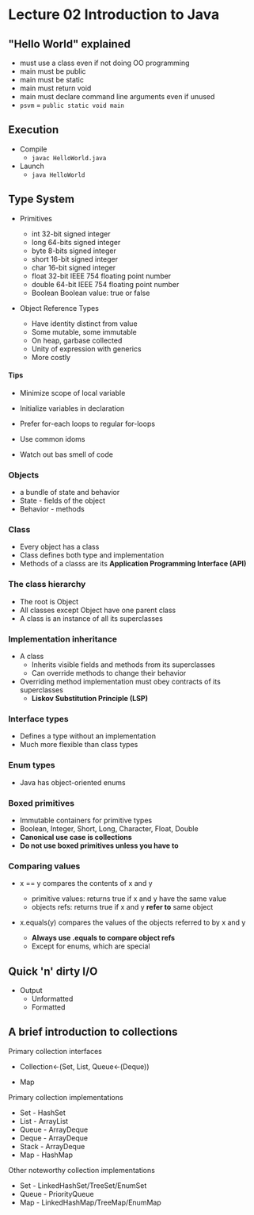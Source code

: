 # Lecture 02 Introduction to Java

## "Hello World" explained

* must use a class even if not doing OO programming
* main must be public
* main must be static
* main must return void
* main must declare command line arguments even if unused
* `psvm` = `public static void main`

## Execution

* Compile
  * `javac HelloWorld.java`
* Launch
  * `java HelloWorld`

## Type System

* Primitives
  * int 32-bit signed integer
  * long 64-bits signed integer
  * byte 8-bits signed integer
  * short 16-bit signed integer
  * char 16-bit signed integer
  * float 32-bit IEEE 754 floating point number
  * double 64-bit IEEE 754 floating point number
  * Boolean Boolean value: true or false

* Object Reference Types
  * Have identity distinct from value
  * Some mutable, some immutable
  * On heap, garbase collected
  * Unity of expression with generics
  * More costly

#### Tips

* Minimize scope of local variable

* Initialize variables in declaration

* Prefer for-each loops to regular for-loops

* Use common idoms

* Watch out bas smell of code

### Objects

* a bundle of state and behavior
* State - fields of the object
* Behavior - methods

### Class

* Every object has a class
* Class defines both type and implementation
* Methods of a classs are its **Application Programming Interface (API)**

### The class hierarchy

* The root is Object
* All classes except Object have one parent class
* A class is an instance of all its superclasses

### Implementation inheritance

* A class
  * Inherits visible fields and methods from its superclasses
  * Can override methods to change their behavior
* Overriding method implementation must obey contracts of its superclasses
  * **Liskov Substitution Principle (LSP)**

### Interface types

* Defines a type without an implementation
* Much more flexible than class types

### Enum types

* Java has object-oriented enums

### Boxed primitives

* Immutable containers for primitive types
* Boolean, Integer, Short, Long, Character, Float, Double
* **Canonical use case is collections**
* **Do not use boxed primitives unless you have to**

### Comparing values

* x == y compares the contents of x and y
  * primitive values: returns true if x and y have the same value
  * objects refs: returns true if x and y **refer to** same object

* x.equals(y) compares the values of the objects referred to by x and y
  * **Always use .equals to compare object refs**
  * Except for enums, which are special

## Quick 'n' dirty I/O

* Output
  * Unformatted
  * Formatted

## A brief introduction to collections

Primary collection interfaces

* Collection<-(Set, List, Queue<-(Deque))

* Map

Primary collection implementations

* Set - HashSet
* List - ArrayList
* Queue - ArrayDeque
* Deque - ArrayDeque
* Stack - ArrayDeque
* Map - HashMap

Other noteworthy collection implementations

* Set - LinkedHashSet/TreeSet/EnumSet
* Queue - PriorityQueue
* Map - LinkedHashMap/TreeMap/EnumMap